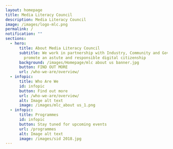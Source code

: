 ```yaml
---
layout: homepage
title: Media Literacy Council
description: Media Literacy Council
image: /images/logo-mlc.png
permalink: /
notification: ""
sections:
  - hero:
      title: About Media Literacy Council
      subtitle: We work in partnership with Industry, Community and Government to
        promote an astute and responsible digital citizenship
      background: /images/Homepage/mlc about us banner.jpg
      button: FIND OUT MORE
      url: /who-we-are/overview/
  - infopic:
      title: Who Are We
      id: infopic
      button: Find out more
      url: /who-we-are/overview/
      alt: Image alt text
      image: /images/mlc_about us_1.png
  - infopic:
      title: Programmes
      id: infopic
      button: Stay tuned for upcoming events
      url: /programmes
      alt: Image alt text
      image: /images/sid 2018.jpg
---
```

